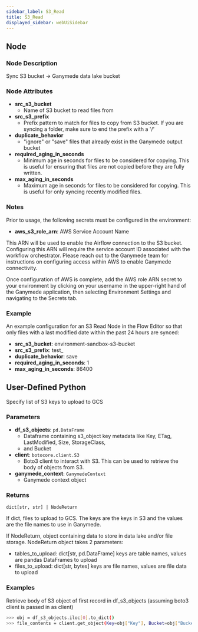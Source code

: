 ```yaml
---
sidebar_label: S3_Read
title: S3_Read
displayed_sidebar: webUiSidebar
---
```


## Node

### Node Description

Sync S3 bucket -\> Ganymede data lake bucket

### Node Attributes

- **src_s3_bucket**
  - Name of S3 bucket to read files from
- **src_s3_prefix**
  - Prefix pattern to match for files to copy from S3 bucket.  If you are syncing a folder, make sure to end the prefix with a '/'
- **duplicate_behavior**
  - "ignore" or "save" files that already exist in the Ganymede output bucket
- **required_aging_in_seconds**
  - Minimum age in seconds for files to be considered for copying.  This is useful for ensuring that files are not copied before they are fully written.
- **max_aging_in_seconds**
  - Maximum age in seconds for files to be considered for copying.  This is useful for only syncing recently modified files.

### Notes

Prior to usage, the following secrets must be configured in the environment:

- **aws_s3_role_arn**: AWS Service Account Name

This ARN will be used to enable the Airflow connection to the S3 bucket. Configuring this ARN
will require the service account ID associated with the workflow orchestrator.  Please reach
out to the Ganymede team for instructions on configuring access within AWS to enable Ganymede
connectivity.

Once configuration of AWS is complete, add the AWS role ARN secret to your environment by clicking
on your username in the upper-right hand of the Ganymede application, then selecting Environment
Settings and navigating to the Secrets tab.

### Example

An example configuration for an S3 Read Node in the Flow Editor so that only files with a last modified date within the past 24 hours are synced:

- **src_s3_bucket**: environment-sandbox-s3-bucket
- **src_s3_prefix**: test_
- **duplicate_behavior**: save
- **required_aging_in_seconds**: 1
- **max_aging_in_seconds**: 86400

## User-Defined Python

Specify list of S3 keys to upload to GCS

### Parameters

- **df_s3_objects**: `pd.DataFrame`
  - Dataframe containing s3_object key metadata like Key, ETag, LastModified, Size, StorageClass,
  - and Bucket
- **client**: `botocore.client.S3`
  - Boto3 client to interact with S3.  This can be used to retrieve the body of objects from S3.
- **ganymede_context**: `GanymedeContext`
  - Ganymede context object

### Returns

`dict[str, str] | NodeReturn`

If dict, files to upload to GCS.  The keys are the keys in S3 and the values
are the file names to use in Ganymede.

If NodeReturn, object containing data to store in data lake and/or file storage.
NodeReturn object takes 2 parameters:

- tables_to_upload: dict[str, pd.DataFrame]
    keys are table names, values are pandas DataFrames to upload
- files_to_upload: dict[str, bytes]
    keys are file names, values are file data to upload

### Examples

Retrieve body of S3 object of first record in df_s3_objects (assuming boto3 client is passed in as client)

```bash
>>> obj = df_s3_objects.iloc[0].to_dict()
>>> file_contents = client.get_object(Key=obj["Key"], Bucket=obj["Bucket"])['Body'].read()
```
